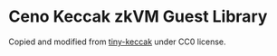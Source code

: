 # Ceno Keccak zkVM Guest Library

Copied and modified from [tiny-keccak](https://github.com/debris/tiny-keccak)
under CC0 license.
